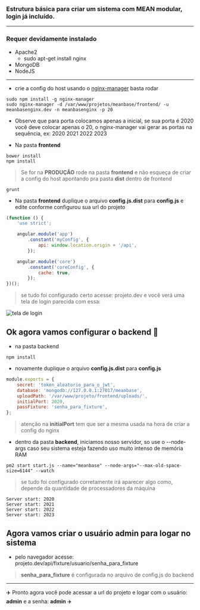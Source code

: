 ### Estrutura básica para criar um sistema com MEAN modular, login já incluído.

---
### Requer devidamente instalado

* Apache2
    * sudo apt-get install nginx
* MongoDB
* NodeJS

---

* crie a config do host usando o [nginx-manager](https://github.com/rubensfernandes/nginx-manager) basta rodar

```
sudo npm install -g nginx-manager
sudo nginx-manager -d /var/www/projetos/meanbase/frontend/ -u meanbasenginx.dev -n meanbasenginx -p 20
```

* Observe que para porta colocamos apenas a inicial, se sua porta é 2020 você deve colocar apenas o 20, o nginx-manager vai gerar as portas na sequência, ex:
2020 2021 2022 2023

* Na pasta **frontend**

```
bower install
npm install
```

> Se for na **PRODUÇÃO** rode na pasta **frontend** e não esqueça de criar a config do host apontando pra pasta **dist** dentro de frontend

```
grunt
```

* Na pasta **frontend** duplique o arquivo **config.js.dist** para **config.js** e edite conforme configurou sua url do projeto

```javascript
(function () {
    'use strict';

    angular.module('app')
        .constant('myConfig', {
            api: window.location.origin + '/api',
        });

    angular.module('core')
        .constant('coreConfig', {
            cache: true,
        });
})();
```


> se tudo foi configurado certo acesse: projeto.dev e você verá uma tela de login parecida com essa:

![tela de login](./__ignore__/foto1.png "Logo Title Text 1")


## Ok agora vamos configurar o **backend** :rocket:

* na pasta backend

```
npm install
```

* novamente duplique o arquivo **config.js.dist** para **config.js**

```javascript
module.exports = {
    secret: 'token_aleatorio_para_o_jwt',
    database: 'mongodb://127.0.0.1:27017/meanbase',
    uploadPath: '/var/www/projeto/frontend/uploads/',
    initialPort: 2020,
 	passFixture: 'senha_para_fixture',
};

```

> atenção na **initialPort** tem que ser a mesma usada na hora de criar a config do nginx

* dentro da pasta **backend**, iniciamos nosso servidor, so use o --node-args caso seu sistema esteja fazendo uso muito intenso de memória RAM

```
pm2 start start.js --name="meanbase" --node-args="--max-old-space-size=6144" --watch
```

> se tudo foi configurado corretamente irá aparecer algo como, depende da quantidade de processadores da máquina
```
Server start: 2020
Server start: 2021
Server start: 2022
Server start: 2023
```

## Agora vamos criar o usuário admin para logar no sistema

* pelo navegador acesse: projeto.dev/api/fixture/usuario/senha_para_fixture

> **senha_para_fixture** é configurada no arquivo de config.js do backend

---

:airplane: Pronto agora você pode acessar a url do projeto e logar com o usuário: **admin** e a senha: **admin** :airplane:
